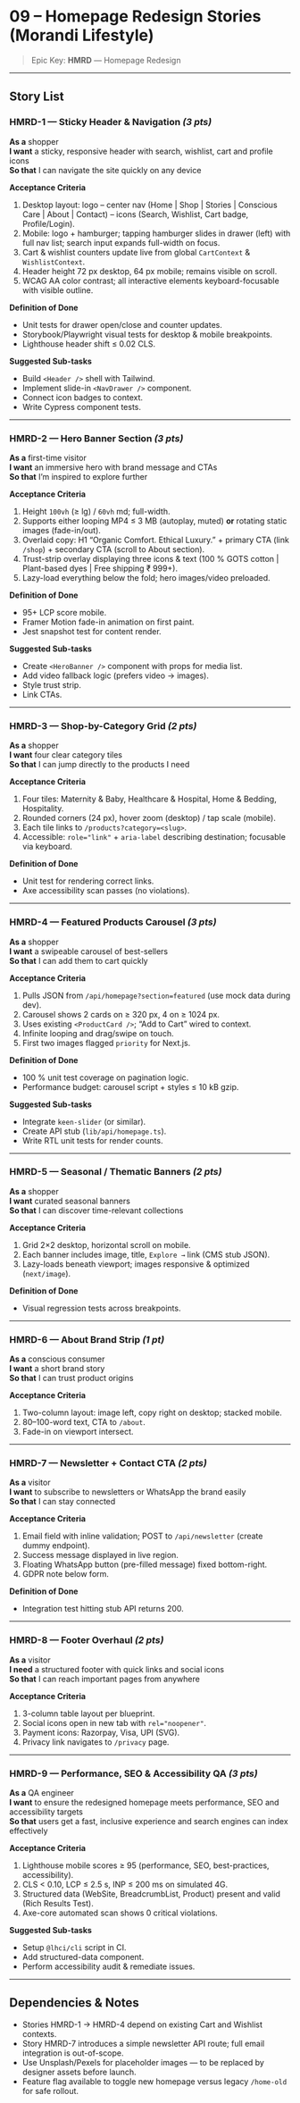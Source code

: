 # 09 – Homepage Redesign Stories (Morandi Lifestyle)

> Epic Key: **HMRD** — Homepage Redesign

---

## Story List

### HMRD-1 — Sticky Header & Navigation _(3 pts)_
**As a** shopper  
**I want** a sticky, responsive header with search, wishlist, cart and profile icons  
**So that** I can navigate the site quickly on any device

**Acceptance Criteria**
1. Desktop layout: logo – center nav (Home | Shop | Stories | Conscious Care | About | Contact) – icons (Search, Wishlist, Cart badge, Profile/Login).
2. Mobile: logo + hamburger; tapping hamburger slides in drawer (left) with full nav list; search input expands full-width on focus.
3. Cart & wishlist counters update live from global `CartContext` & `WishlistContext`.
4. Header height 72 px desktop, 64 px mobile; remains visible on scroll.
5. WCAG AA color contrast; all interactive elements keyboard-focusable with visible outline.

**Definition of Done**
- Unit tests for drawer open/close and counter updates.  
- Storybook/Playwright visual tests for desktop & mobile breakpoints.  
- Lighthouse header shift ≤ 0.02 CLS.

**Suggested Sub-tasks**
- Build `<Header />` shell with Tailwind.  
- Implement slide-in `<NavDrawer />` component.  
- Connect icon badges to context.  
- Write Cypress component tests.

---

### HMRD-2 — Hero Banner Section _(3 pts)_
**As a** first-time visitor  
**I want** an immersive hero with brand message and CTAs  
**So that** I’m inspired to explore further

**Acceptance Criteria**
1. Height `100vh` (≥ lg) / `60vh` md; full-width.
2. Supports either looping MP4 ≤ 3 MB (autoplay, muted) **or** rotating static images (fade-in/out).
3. Overlaid copy: H1 “Organic Comfort. Ethical Luxury.” + primary CTA (link `/shop`) + secondary CTA (scroll to About section).
4. Trust-strip overlay displaying three icons & text (100 % GOTS cotton | Plant-based dyes | Free shipping ₹ 999+).
5. Lazy-load everything below the fold; hero images/video preloaded.

**Definition of Done**
- 95+ LCP score mobile.  
- Framer Motion fade-in animation on first paint.  
- Jest snapshot test for content render.

**Suggested Sub-tasks**
- Create `<HeroBanner />` component with props for media list.  
- Add video fallback logic (prefers video → images).  
- Style trust strip.  
- Link CTAs.

---

### HMRD-3 — Shop-by-Category Grid _(2 pts)_
**As a** shopper  
**I want** four clear category tiles  
**So that** I can jump directly to the products I need

**Acceptance Criteria**
1. Four tiles: Maternity & Baby, Healthcare & Hospital, Home & Bedding, Hospitality.
2. Rounded corners (24 px), hover zoom (desktop) / tap scale (mobile).
3. Each tile links to `/products?category=<slug>`.
4. Accessible: `role="link"` + `aria-label` describing destination; focusable via keyboard.

**Definition of Done**
- Unit test for rendering correct links.  
- Axe accessibility scan passes (no violations).

---

### HMRD-4 — Featured Products Carousel _(3 pts)_
**As a** shopper  
**I want** a swipeable carousel of best-sellers  
**So that** I can add them to cart quickly

**Acceptance Criteria**
1. Pulls JSON from `/api/homepage?section=featured` (use mock data during dev).
2. Carousel shows 2 cards on ≥ 320 px, 4 on ≥ 1024 px.
3. Uses existing `<ProductCard />`; “Add to Cart” wired to context.
4. Infinite looping and drag/swipe on touch.
5. First two images flagged `priority` for Next.js.

**Definition of Done**
- 100 % unit test coverage on pagination logic.  
- Performance budget: carousel script + styles ≤ 10 kB gzip.

**Suggested Sub-tasks**
- Integrate `keen-slider` (or similar).  
- Create API stub (`lib/api/homepage.ts`).  
- Write RTL unit tests for render counts.

---

### HMRD-5 — Seasonal / Thematic Banners _(2 pts)_
**As a** shopper  
**I want** curated seasonal banners  
**So that** I can discover time-relevant collections

**Acceptance Criteria**
1. Grid 2×2 desktop, horizontal scroll on mobile.
2. Each banner includes image, title, `Explore →` link (CMS stub JSON).
3. Lazy-loads beneath viewport; images responsive & optimized (`next/image`).

**Definition of Done**
- Visual regression tests across breakpoints.

---

### HMRD-6 — About Brand Strip _(1 pt)_
**As a** conscious consumer  
**I want** a short brand story  
**So that** I can trust product origins

**Acceptance Criteria**
1. Two-column layout: image left, copy right on desktop; stacked mobile.
2. 80–100-word text, CTA to `/about`.
3. Fade-in on viewport intersect.

---

### HMRD-7 — Newsletter + Contact CTA _(2 pts)_
**As a** visitor  
**I want** to subscribe to newsletters or WhatsApp the brand easily  
**So that** I can stay connected

**Acceptance Criteria**
1. Email field with inline validation; POST to `/api/newsletter` (create dummy endpoint).
2. Success message displayed in live region.
3. Floating WhatsApp button (pre-filled message) fixed bottom-right.
4. GDPR note below form.

**Definition of Done**
- Integration test hitting stub API returns 200.

---

### HMRD-8 — Footer Overhaul _(2 pts)_
**As a** visitor  
**I need** a structured footer with quick links and social icons  
**So that** I can reach important pages from anywhere

**Acceptance Criteria**
1. 3-column table layout per blueprint.
2. Social icons open in new tab with `rel="noopener"`.
3. Payment icons: Razorpay, Visa, UPI (SVG).
4. Privacy link navigates to `/privacy` page.

---

### HMRD-9 — Performance, SEO & Accessibility QA _(3 pts)_
**As a** QA engineer  
**I want** to ensure the redesigned homepage meets performance, SEO and accessibility targets  
**So that** users get a fast, inclusive experience and search engines can index effectively

**Acceptance Criteria**
1. Lighthouse mobile scores ≥ 95 (performance, SEO, best-practices, accessibility).
2. CLS < 0.10, LCP ≤ 2.5 s, INP ≤ 200 ms on simulated 4G.
3. Structured data (WebSite, BreadcrumbList, Product) present and valid (Rich Results Test).
4. Axe-core automated scan shows 0 critical violations.

**Suggested Sub-tasks**
- Setup `@lhci/cli` script in CI.  
- Add structured-data component.  
- Perform accessibility audit & remediate issues.

---

## Dependencies & Notes
- Stories HMRD-1 → HMRD-4 depend on existing Cart and Wishlist contexts.  
- Story HMRD-7 introduces a simple newsletter API route; full email integration is out-of-scope.  
- Use Unsplash/Pexels for placeholder images — to be replaced by designer assets before launch.  
- Feature flag available to toggle new homepage versus legacy `/home-old` for safe rollout. 